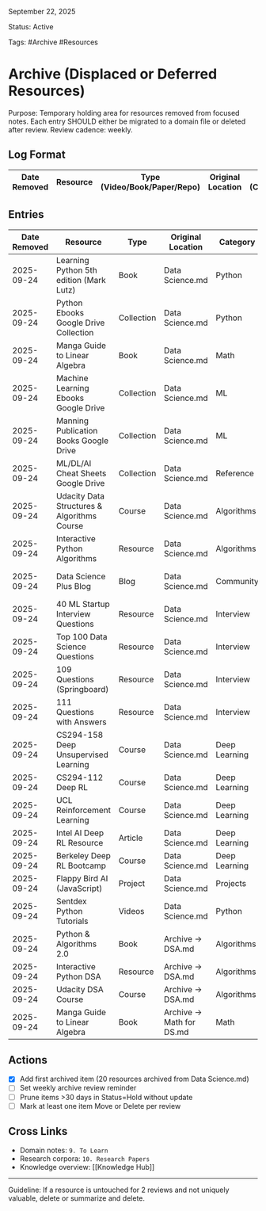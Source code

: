 September 22, 2025

Status: Active

Tags: #Archive #Resources

# Archive (Displaced or Deferred Resources)

Purpose: Temporary holding area for resources removed from focused notes. Each entry SHOULD either be migrated to a domain file or deleted after review. Review cadence: weekly.

## Log Format
| Date Removed | Resource | Type (Video/Book/Paper/Repo) | Original Location | Category (Content/Tool/Design/Math/etc.) | Retirement Reason | Status (Hold/Move/Delete) | Next Action | Review Date |
|--------------|----------|------------------------------|------------------|-------------------------------------------|-------------------|---------------------------|-------------|-------------|

## Entries

| Date Removed | Resource | Type | Original Location | Category | Retirement Reason | Status | Next Action | Review Date |
|--------------|----------|------|------------------|----------|-------------------|--------|-------------|-------------|
| 2025-09-24 | Learning Python 5th edition (Mark Lutz) | Book | Data Science.md | Python | Too comprehensive/verbose for DS focus; better alternatives exist | Delete | N/A | 2025-10-01 |
| 2025-09-24 | Python Ebooks Google Drive Collection | Collection | Data Science.md | Python | Generic collection, lacks curation | Delete | N/A | 2025-10-01 |
| 2025-09-24 | Manga Guide to Linear Algebra | Book | Data Science.md | Math | Novelty format, less rigorous than alternatives | Hold | Evaluate after Phase 1 | 2025-10-01 |
| 2025-09-24 | Machine Learning Ebooks Google Drive | Collection | Data Science.md | ML | Uncurated collection, redundant with focused resources | Delete | N/A | 2025-10-01 |
| 2025-09-24 | Manning Publication Books Google Drive | Collection | Data Science.md | ML | Generic collection, no specific curation | Delete | N/A | 2025-10-01 |
| 2025-09-24 | ML/DL/AI Cheat Sheets Google Drive | Collection | Data Science.md | Reference | Generic collection, better specific cheat sheets available | Delete | N/A | 2025-10-01 |
| 2025-09-24 | Udacity Data Structures & Algorithms Course | Course | Data Science.md | Algorithms | Not DS-specific, separate DSA path exists | Move | Move to DSA.md | 2025-10-01 |
| 2025-09-24 | Interactive Python Algorithms | Resource | Data Science.md | Algorithms | Redundant with algorithm visualization | Hold | Evaluate utility | 2025-10-01 |
| 2025-09-24 | Data Science Plus Blog | Blog | Data Science.md | Community | Lower signal-to-noise ratio than selected blogs | Delete | N/A | 2025-10-01 |
| 2025-09-24 | 40 ML Startup Interview Questions | Resource | Data Science.md | Interview | Overlaps with other interview resources | Delete | N/A | 2025-10-01 |
| 2025-09-24 | Top 100 Data Science Questions | Resource | Data Science.md | Interview | Redundant with more comprehensive resources | Delete | N/A | 2025-10-01 |
| 2025-09-24 | 109 Questions (Springboard) | Resource | Data Science.md | Interview | Moderate quality, overlaps with better resources | Delete | N/A | 2025-10-01 |
| 2025-09-24 | 111 Questions with Answers | Resource | Data Science.md | Interview | Dated resource, better alternatives available | Delete | N/A | 2025-10-01 |
| 2025-09-24 | CS294-158 Deep Unsupervised Learning | Course | Data Science.md | Deep Learning | Too advanced for current phase, specialized topic | Hold | Move to advanced DL section when ready | 2025-11-01 |
| 2025-09-24 | CS294-112 Deep RL | Course | Data Science.md | Deep Learning | Specialized RL course, not core DS | Hold | Move to RL specialization | 2025-11-01 |
| 2025-09-24 | UCL Reinforcement Learning | Course | Data Science.md | Deep Learning | RL-specific, not core DS curriculum | Hold | Move to RL specialization | 2025-11-01 |
| 2025-09-24 | Intel AI Deep RL Resource | Article | Data Science.md | Deep Learning | RL-specific, not essential for general DS | Delete | N/A | 2025-10-01 |
| 2025-09-24 | Berkeley Deep RL Bootcamp | Course | Data Science.md | Deep Learning | RL-specific, advanced topic | Hold | Move to RL specialization | 2025-11-01 |
| 2025-09-24 | Flappy Bird AI (JavaScript) | Project | Data Science.md | Projects | JavaScript, not Python-focused | Delete | N/A | 2025-10-01 |
| 2025-09-24 | Sentdex Python Tutorials | Videos | Data Science.md | Python | Basic Python, redundant with other resources | Delete | N/A | 2025-10-01 |
| 2025-09-24 | Python & Algorithms 2.0 | Book | Archive → DSA.md | Algorithms | Moved from DS archive to DSA resources | Move | Added to DSA.md | 2025-10-01 |
| 2025-09-24 | Interactive Python DSA | Resource | Archive → DSA.md | Algorithms | Moved from DS archive to DSA resources | Move | Added to DSA.md | 2025-10-01 |
| 2025-09-24 | Udacity DSA Course | Course | Archive → DSA.md | Algorithms | Moved from DS archive to DSA resources | Move | Added to DSA.md | 2025-10-01 |
| 2025-09-24 | Manga Guide to Linear Algebra | Book | Archive → Math for DS.md | Math | Kept in archive, novelty format | Hold | Evaluate after Phase 1 | 2025-10-01 |

## Actions

- [x] Add first archived item (20 resources archived from Data Science.md)
- [ ] Set weekly archive review reminder
- [ ] Prune items >30 days in Status=Hold without update
- [ ] Mark at least one item Move or Delete per review

## Cross Links

- Domain notes: `9. To Learn`
- Research corpora: `10. Research Papers`
- Knowledge overview: [[Knowledge Hub]]

---
Guideline: If a resource is untouched for 2 reviews and not uniquely valuable, delete or summarize and delete.
